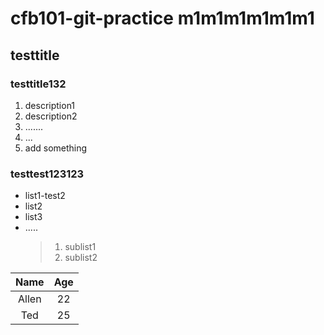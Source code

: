 # cfb101-git-practice m1m1m1m1m1m1
## testtitle
### testtitle132
1. description1
2. description2
3. .......
4. ...
5. add something

### testtest123123
- list1-test2
- list2
- list3
- .....
  > 1. sublist1
  > 2. sublist2
 
 |Name|Age|
 |:----:|:---:|
 |Allen|22|
 |Ted|25|
